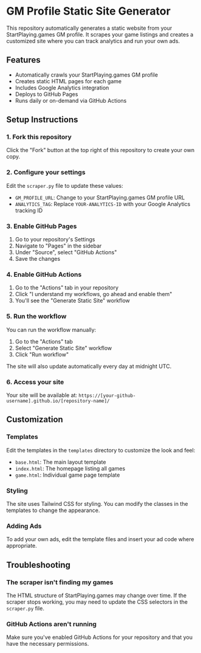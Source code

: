 # GM Profile Static Site Generator

This repository automatically generates a static website from your StartPlaying.games GM profile. It scrapes your game listings and creates a customized site where you can track analytics and run your own ads.

## Features

- Automatically crawls your StartPlaying.games GM profile
- Creates static HTML pages for each game
- Includes Google Analytics integration
- Deploys to GitHub Pages
- Runs daily or on-demand via GitHub Actions

## Setup Instructions

### 1. Fork this repository

Click the "Fork" button at the top right of this repository to create your own copy.

### 2. Configure your settings

Edit the `scraper.py` file to update these values:

- `GM_PROFILE_URL`: Change to your StartPlaying.games GM profile URL
- `ANALYTICS_TAG`: Replace `YOUR-ANALYTICS-ID` with your Google Analytics tracking ID

### 3. Enable GitHub Pages

1. Go to your repository's Settings
2. Navigate to "Pages" in the sidebar
3. Under "Source", select "GitHub Actions"
4. Save the changes

### 4. Enable GitHub Actions

1. Go to the "Actions" tab in your repository
2. Click "I understand my workflows, go ahead and enable them"
3. You'll see the "Generate Static Site" workflow

### 5. Run the workflow

You can run the workflow manually:
1. Go to the "Actions" tab
2. Select "Generate Static Site" workflow
3. Click "Run workflow"

The site will also update automatically every day at midnight UTC.

### 6. Access your site

Your site will be available at: `https://[your-github-username].github.io/[repository-name]/`

## Customization

### Templates

Edit the templates in the `templates` directory to customize the look and feel:
- `base.html`: The main layout template
- `index.html`: The homepage listing all games
- `game.html`: Individual game page template

### Styling

The site uses Tailwind CSS for styling. You can modify the classes in the templates to change the appearance.

### Adding Ads

To add your own ads, edit the template files and insert your ad code where appropriate.

## Troubleshooting

### The scraper isn't finding my games

The HTML structure of StartPlaying.games may change over time. If the scraper stops working, you may need to update the CSS selectors in the `scraper.py` file.

### GitHub Actions aren't running

Make sure you've enabled GitHub Actions for your repository and that you have the necessary permissions.